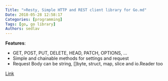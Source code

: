 ```yaml
---
Title: ">Resty, Simple HTTP and REST client library for Go.md"
Date: 2018-05-28 12:58:17
Categories: [programming]
Tags: [go, go library]
Authors: sedlav
---
```


**Features**:

* GET, POST, PUT, DELETE, HEAD, PATCH, OPTIONS, ...
* Simple and chainable methods for settings and request
* Request Body can be string, []byte, struct, map, slice and io.Reader too

[Link](https://github.com/go-resty/resty)